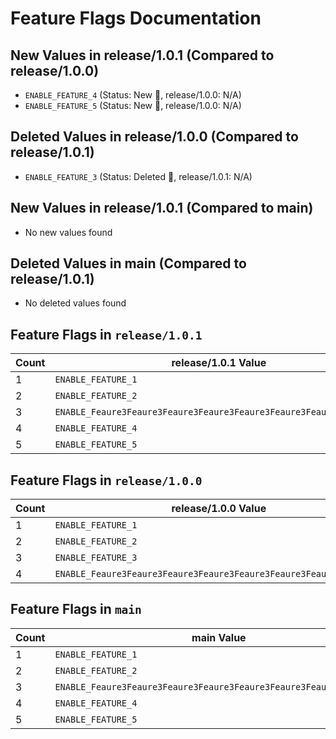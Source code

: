 # Feature Flags Documentation

## New Values in release/1.0.1 (Compared to release/1.0.0)
- `ENABLE_FEATURE_4` (Status: New 🔵, release/1.0.0: N/A)
- `ENABLE_FEATURE_5` (Status: New 🔵, release/1.0.0: N/A)

## Deleted Values in release/1.0.0 (Compared to release/1.0.1)
- `ENABLE_FEATURE_3` (Status: Deleted 🔴, release/1.0.1: N/A)

## New Values in release/1.0.1 (Compared to main)
- No new values found

## Deleted Values in main (Compared to release/1.0.1)
- No deleted values found

## Feature Flags in `release/1.0.1`
| Count | release/1.0.1 Value |
|-------|---------------------|
| 1 | `ENABLE_FEATURE_1` |
| 2 | `ENABLE_FEATURE_2` |
| 3 | `ENABLE_Feaure3Feaure3Feaure3Feaure3Feaure3Feaure3Feaure3Feaure_3` |
| 4 | `ENABLE_FEATURE_4` |
| 5 | `ENABLE_FEATURE_5` |

## Feature Flags in `release/1.0.0`
| Count | release/1.0.0 Value |
|-------|---------------------|
| 1 | `ENABLE_FEATURE_1` |
| 2 | `ENABLE_FEATURE_2` |
| 3 | `ENABLE_FEATURE_3` |
| 4 | `ENABLE_Feaure3Feaure3Feaure3Feaure3Feaure3Feaure3Feaure3Feaure_3` |

## Feature Flags in `main`
| Count | main Value |
|-------|---------------------|
| 1 | `ENABLE_FEATURE_1` |
| 2 | `ENABLE_FEATURE_2` |
| 3 | `ENABLE_Feaure3Feaure3Feaure3Feaure3Feaure3Feaure3Feaure3Feaure_3` |
| 4 | `ENABLE_FEATURE_4` |
| 5 | `ENABLE_FEATURE_5` |

